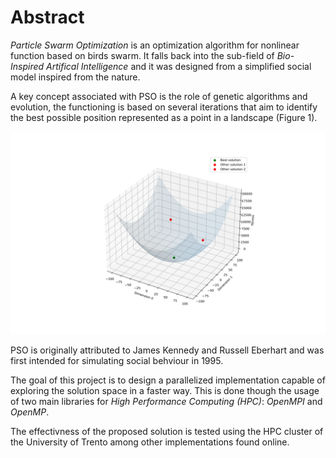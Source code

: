# Abstract
*Particle Swarm Optimization* is an optimization algorithm for nonlinear function based on birds swarm. It falls back into the sub-field of *Bio-Inspired Artifical Intelligence* and it was designed from a simplified social model inspired from the nature.

A key concept associated with PSO is the role of genetic algorithms and evolution, the functioning is based on several iterations that aim to identify the best possible position represented as a point in a landscape (Figure 1).

![Solution landscape with best possible solution represented in green](./images/solution_landscape.png)

PSO is originally attributed to James Kennedy and Russell Eberhart and was first intended for simulating social behviour in 1995.

The goal of this project is to design a parallelized implementation capable of exploring the solution space in a faster way. This is done though the usage of two main libraries for *High Performance Computing (HPC)*: *OpenMPI* and *OpenMP*.

The effectivness of the proposed solution is tested using the HPC cluster of the University of Trento among other implementations found online.

